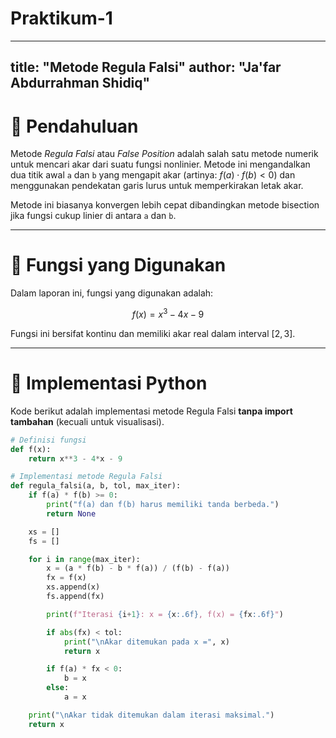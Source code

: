 # Praktikum-1
---
title: "Metode Regula Falsi"
author: "Ja'far Abdurrahman Shidiq"
---

# 📘 Pendahuluan

Metode *Regula Falsi* atau *False Position* adalah salah satu metode numerik untuk mencari akar dari suatu fungsi nonlinier. Metode ini mengandalkan dua titik awal `a` dan `b` yang mengapit akar (artinya: $f(a) \cdot f(b) < 0$) dan menggunakan pendekatan garis lurus untuk memperkirakan letak akar.

Metode ini biasanya konvergen lebih cepat dibandingkan metode bisection jika fungsi cukup linier di antara `a` dan `b`.

---

# 🧮 Fungsi yang Digunakan

Dalam laporan ini, fungsi yang digunakan adalah:

$$
f(x) = x^3 - 4x - 9
$$

Fungsi ini bersifat kontinu dan memiliki akar real dalam interval $[2, 3]$.

---

# 🔢 Implementasi Python

Kode berikut adalah implementasi metode Regula Falsi **tanpa import tambahan** (kecuali untuk visualisasi).

```python
# Definisi fungsi
def f(x):
    return x**3 - 4*x - 9

# Implementasi metode Regula Falsi
def regula_falsi(a, b, tol, max_iter):
    if f(a) * f(b) >= 0:
        print("f(a) dan f(b) harus memiliki tanda berbeda.")
        return None

    xs = []
    fs = []

    for i in range(max_iter):
        x = (a * f(b) - b * f(a)) / (f(b) - f(a))
        fx = f(x)
        xs.append(x)
        fs.append(fx)

        print(f"Iterasi {i+1}: x = {x:.6f}, f(x) = {fx:.6f}")

        if abs(fx) < tol:
            print("\nAkar ditemukan pada x =", x)
            return x

        if f(a) * fx < 0:
            b = x
        else:
            a = x

    print("\nAkar tidak ditemukan dalam iterasi maksimal.")
    return x
